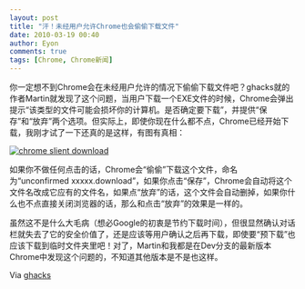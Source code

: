 ```yaml
---
layout: post
title: "汗！未经用户允许Chrome也会偷偷下载文件"
date: 2010-03-19 00:40
author: Eyon
comments: true
tags: [Chrome, Chrome新闻]
---
```

你一定想不到Chrome会在未经用户允许的情况下偷偷下载文件吧？ghacks就的作者Martin就发现了这个问题，当用户下载一个EXE文件的时候，Chrome会弹出提示“该类型的文件可能会损坏你的计算机。是否确定要下载”，并提供“保存”和“放弃”两个选项。但实际上，即使你现在什么都不点，Chrome已经开始下载，我刚才试了一下还真的是这样，有图有真相：

<a href="http://img.chromi.org/2010/03/chrome-slient-download.png">![](http://img.chromi.org/2010/03/chrome-slient-download-550x317.png "chrome slient download")</a>

如果你不做任何点击的话，Chrome会“偷偷”下载这个文件，命名为“unconfirmed xxxxx.download”，如果你点击“保存”，Chrome会自动将这个文件名改成它应有的文件名，如果点“放弃”的话，这个文件会自动删掉，如果你什么也不点直接关闭浏览器的话，那么和点击“放弃”的效果是一样的。

虽然这不是什么大毛病（想必Google的初衷是节约下载时间），但很显然确认对话栏就失去了它的安全价值了，还是应该等用户确认之后再下载，即使要“预下载”也应该下载到临时文件夹里吧！对了，Martin和我都是在Dev分支的最新版本Chrome中发现这个问题的，不知道其他版本是不是也这样。

Via [ghacks](http://www.ghacks.net/2010/03/18/google-chrome-downloads-files-before-user-confirmation/)
